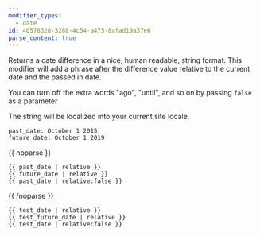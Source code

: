 ```yaml
---
modifier_types:
  - date
id: 40578328-3288-4c54-a475-8afad19a37e6
parse_content: true
---
```

Returns a date difference in a nice, human readable, string format. This modifier will add a phrase after the difference value relative to the current date and the passed in date.

You can turn off the extra words "ago", "until", and so on by passing `false` as a parameter

The string will be localized into your current site locale.

```.language-yaml
past_date: October 1 2015
future_date: October 1 2019
```

{{ noparse }}
```
{{ past_date | relative }}
{{ future_date | relative }}
{{ past_date | relative:false }}
```
{{ /noparse }}

```.language-output
{{ test_date | relative }}
{{ test_future_date | relative }}
{{ test_date | relative:false }}
```
